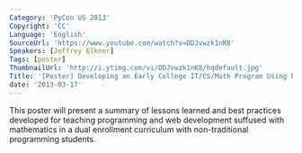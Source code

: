 ```yaml
---
Category: 'PyCon US 2013'
Copyright: 'CC'
Language: 'English'
SourceUrl: 'https://www.youtube.com/watch?v=DDJvwzk1nK8'
Speakers: [Jeffrey Elkner]
Tags: [poster]
ThumbnailUrl: 'http://i.ytimg.com/vi/DDJvwzk1nK8/hqdefault.jpg'
Title: '[Poster] Developing an Early College IT/CS/Math Program Using Python'
date: '2013-03-17'
---
```

This poster will present a summary of lessons learned and best practices developed for teaching programming and web development suffused with mathematics in a dual enrollment curriculum with non-traditional programming students.